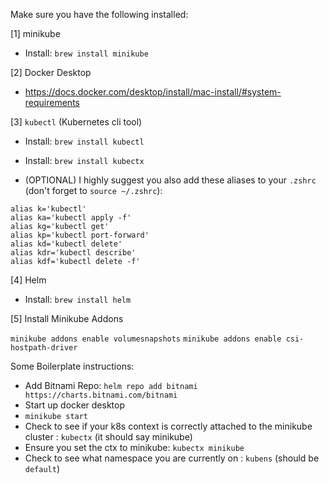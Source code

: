 Make sure you have the following installed:

[1] minikube

* Install: `brew install minikube`

[2] Docker Desktop
* https://docs.docker.com/desktop/install/mac-install/#system-requirements

[3] `kubectl` (Kubernetes cli tool)

* Install: `brew install kubectl`

* Install: `brew install kubectx`

* (OPTIONAL) I highly suggest you also add these aliases to your `.zshrc` (don't forget to `source ~/.zshrc`):

```
alias k='kubectl'
alias ka='kubectl apply -f'
alias kg='kubectl get'
alias kp='kubectl port-forward'
alias kd='kubectl delete'
alias kdr='kubectl describe'
alias kdf='kubectl delete -f'
```

[4] Helm

* Install: `brew install helm`

[5] Install Minikube Addons

`minikube addons enable volumesnapshots`
`minikube addons enable csi-hostpath-driver`

<!-- [6] Install Postgres tools -->



Some Boilerplate instructions:

* Add Bitnami Repo: `helm repo add bitnami https://charts.bitnami.com/bitnami`
* Start up docker desktop
* `minikube start`
* Check to see if your k8s context is correctly attached to the minikube cluster : `kubectx` (it should say minikube)
* Ensure you set the ctx to minikube: `kubectx minikube` 
* Check to see what namespace you are currently on : `kubens` (should be `default`)

